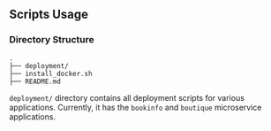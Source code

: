 ## Scripts Usage

### Directory Structure

```
.
├── deployment/
├── install_docker.sh
├── README.md
```

`deployment/` directory contains all deployment scripts for various applications.
Currently, it has the `bookinfo` and `boutique` microservice applications.
